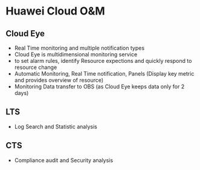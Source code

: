 # Huawei Cloud O&M 

## Cloud Eye
- Real Time monitoring and multiple notification types
- Cloud Eye is multidimensional monitoring service 
- to set alarm rules, identify Resource expections and quickly respond to resource change 
- Automatic Monitoring, Real Time notification, Panels (Display key metric and provides overview of resource) 
- Monitoring Data transfer to OBS  (as Cloud Eye keeps data only for 2 days)


## LTS 
- Log Search and Statistic analysis


## CTS 
- Compliance audit and Security analysis